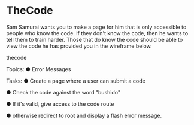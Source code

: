 # TheCode

Sam Samurai wants you to make a page for him that is only accessible to people who know the code. If they don't know the code, then he wants to tell them to train harder. Those that do know the code should be able to view the code he has provided you in the wireframe below.

thecode

Topics:
● Error Messages

Tasks:
● Create a page where a user can submit a code

● Check the code against the word "bushido"

● If it's valid, give access to the code route

● otherwise redirect to root and display a flash error message.
